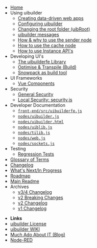 * [Home](/)
* Using uibuilder
  * [Creating data-driven web apps](web-app-workflow.md)
  * [Configuring uibuilder](uib-configuration.md)
  * [Changing the root folder (uibRoot)](changing-uibroot.md)
  * [uibuilder messages](pre-defined-msgs.md "Catalogue of messages and properties")
  * [How & why to use the sender node](sender-node.md)
  * [How to use the cache node](cache-node.md)
  * [How to use Instance API's](instance-apis.md)
* Developing UI's
  * [The uibuilderfe Library](front-end-library.md)
  * [Optimise & Transpile (Build)](front-end-builds.md)
  * [Snowpack as build tool](front-end-build-snowpack.md)
* UI Frameworks
  * [Vue Components](vue-component-handling.md)
* Security
  * [General Security](security.md)
  * [Local Security: security.js](securityjs.md)
* Developer Documentation
  * [`front-end/src/uibuilderfe.js`](uibuilderfe-js.md)
  * [`nodes/uibuilder.js`](uibuilder-js.md)
  * [`nodes/uibuilder.html`](uibuilder-html.md)
  * [`nodes/uiblib.js`](uiblib-js.md)
  * [`nodes/tilib.js`](tilib-js.md)
  * [`nodes/web.js`](web-js.md)
  * [`nodes/sockets.js`](sockets-js.md)
* Testing
  * [Regression Tests](regression-tests.md)
* [Glossary of Terms](glossary.md)
* [Changelog](changelog)
* [What's Next/In Progress](https://github.com/TotallyInformation/node-red-contrib-uibuilder/projects/1)
* [Roadmap](roadmap)
* [Main Readme](uibhome)
* Archives
  * [v3/4 Changelog](CHANGELOG-v3-v4)
  * [v2 Breaking Changes](v2-breaking-changes)
  * [v2 Changelog](CHANGELOG-v2)
  * [v1 Changelog](CHANGELOG-v1)

- **Links**
- [uibuilder License](https://github.com/TotallyInformation/node-red-contrib-uibuilder/blob/main/LICENSE)
- [uibuilder WIKI](https://github.com/TotallyInformation/node-red-contrib-uibuilder/wiki)
- [Much Ado About IT (Blog)](https://it.knightnet.org.uk)
- [Node-RED](https://nodered.org/)